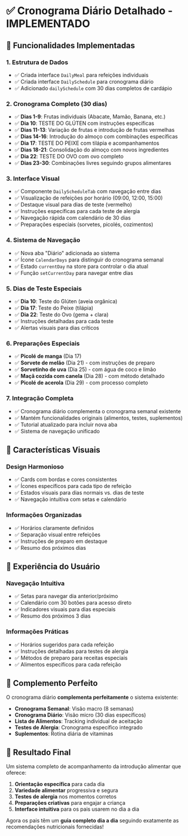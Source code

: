 # ✅ Cronograma Diário Detalhado - IMPLEMENTADO

## 🎯 Funcionalidades Implementadas

### 1. **Estrutura de Dados**
- ✅ Criada interface `DailyMeal` para refeições individuais
- ✅ Criada interface `DailySchedule` para cronograma diário
- ✅ Adicionado `dailySchedule` com 30 dias completos de cardápio

### 2. **Cronograma Completo (30 dias)**
- ✅ **Dias 1-9**: Frutas individuais (Abacate, Mamão, Banana, etc.)
- ✅ **Dia 10**: TESTE DO GLÚTEN com instruções específicas
- ✅ **Dias 11-13**: Variação de frutas e introdução de frutas vermelhas
- ✅ **Dias 14-16**: Introdução do almoço com combinações específicas
- ✅ **Dia 17**: TESTE DO PEIXE com tilápia e acompanhamentos
- ✅ **Dias 18-21**: Consolidação do almoço com novos ingredientes
- ✅ **Dia 22**: TESTE DO OVO com ovo completo
- ✅ **Dias 23-30**: Combinações livres seguindo grupos alimentares

### 3. **Interface Visual**
- ✅ Componente `DailyScheduleTab` com navegação entre dias
- ✅ Visualização de refeições por horário (09:00, 12:00, 15:00)
- ✅ Destaque visual para dias de teste (vermelho)
- ✅ Instruções específicas para cada teste de alergia
- ✅ Navegação rápida com calendário de 30 dias
- ✅ Preparações especiais (sorvetes, picolés, cozimentos)

### 4. **Sistema de Navegação**
- ✅ Nova aba "Diário" adicionada ao sistema
- ✅ Ícone `CalendarDays` para distinguir do cronograma semanal
- ✅ Estado `currentDay` na store para controlar o dia atual
- ✅ Função `setCurrentDay` para navegar entre dias

### 5. **Dias de Teste Especiais**
- ✅ **Dia 10**: Teste do Glúten (aveia orgânica)
- ✅ **Dia 17**: Teste do Peixe (tilápia)
- ✅ **Dia 22**: Teste do Ovo (gema + clara)
- ✅ Instruções detalhadas para cada teste
- ✅ Alertas visuais para dias críticos

### 6. **Preparações Especiais**
- ✅ **Picolé de manga** (Dia 17)
- ✅ **Sorvete de melão** (Dia 21) - com instruções de preparo
- ✅ **Sorvetinho de uva** (Dia 25) - com água de coco e limão
- ✅ **Maçã cozida com canela** (Dia 28) - com método detalhado
- ✅ **Picolé de acerola** (Dia 29) - com processo completo

### 7. **Integração Completa**
- ✅ Cronograma diário complementa o cronograma semanal existente
- ✅ Mantém funcionalidades originais (alimentos, testes, suplementos)
- ✅ Tutorial atualizado para incluir nova aba
- ✅ Sistema de navegação unificado

## 🎨 Características Visuais

### Design Harmonioso
- ✅ Cards com bordas e cores consistentes
- ✅ Ícones específicos para cada tipo de refeição
- ✅ Estados visuais para dias normais vs. dias de teste
- ✅ Navegação intuitiva com setas e calendário

### Informações Organizadas
- ✅ Horários claramente definidos
- ✅ Separação visual entre refeições
- ✅ Instruções de preparo em destaque
- ✅ Resumo dos próximos dias

## 📱 Experiência do Usuário

### Navegação Intuitiva
- ✅ Setas para navegar dia anterior/próximo
- ✅ Calendário com 30 botões para acesso direto
- ✅ Indicadores visuais para dias especiais
- ✅ Resumo dos próximos 3 dias

### Informações Práticas
- ✅ Horários sugeridos para cada refeição
- ✅ Instruções detalhadas para testes de alergia
- ✅ Métodos de preparo para receitas especiais
- ✅ Alimentos específicos para cada refeição

## 🔄 Complemento Perfeito

O cronograma diário **complementa perfeitamente** o sistema existente:

- **Cronograma Semanal**: Visão macro (8 semanas)
- **Cronograma Diário**: Visão micro (30 dias específicos)
- **Lista de Alimentos**: Tracking individual de aceitação
- **Testes de Alergia**: Cronograma específico integrado
- **Suplementos**: Rotina diária de vitaminas

## 🎯 Resultado Final

Um sistema completo de acompanhamento da introdução alimentar que oferece:

1. **Orientação específica** para cada dia
2. **Variedade alimentar** progressiva e segura  
3. **Testes de alergia** nos momentos corretos
4. **Preparações criativas** para engajar a criança
5. **Interface intuitiva** para os pais usarem no dia a dia

Agora os pais têm um **guia completo dia a dia** seguindo exatamente as recomendações nutricionais fornecidas! 